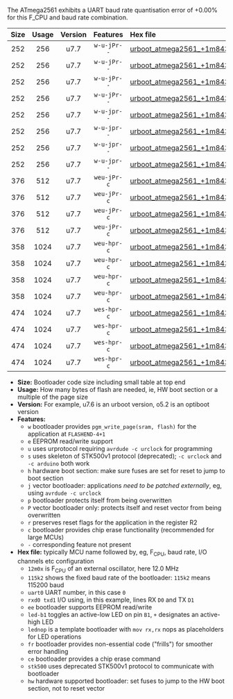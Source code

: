 The ATmega2561 exhibits a UART baud rate quantisation error of +0.00% for this F_CPU and baud rate combination.

|Size|Usage|Version|Features|Hex file|
|:-:|:-:|:-:|:-:|:--|
|252|256|u7.7|`w-u-jPr--`|[urboot_atmega2561_+1m8432x_++28k8_uart0_rxe0_txe1_led+b5.hex](https://raw.githubusercontent.com/stefanrueger/urboot.hex/main/mcus/atmega2561/external_oscillator/fcpu_+1m8432x/br_++28k8/urboot_atmega2561_+1m8432x_++28k8_uart0_rxe0_txe1_led+b5.hex)|
|252|256|u7.7|`w-u-jPr--`|[urboot_atmega2561_+1m8432x_++28k8_uart0_rxe0_txe1_lednop.hex](https://raw.githubusercontent.com/stefanrueger/urboot.hex/main/mcus/atmega2561/external_oscillator/fcpu_+1m8432x/br_++28k8/urboot_atmega2561_+1m8432x_++28k8_uart0_rxe0_txe1_lednop.hex)|
|252|256|u7.7|`w-u-jPr--`|[urboot_atmega2561_+1m8432x_++28k8_uart1_rxd2_txd3_led+b5.hex](https://raw.githubusercontent.com/stefanrueger/urboot.hex/main/mcus/atmega2561/external_oscillator/fcpu_+1m8432x/br_++28k8/urboot_atmega2561_+1m8432x_++28k8_uart1_rxd2_txd3_led+b5.hex)|
|252|256|u7.7|`w-u-jPr--`|[urboot_atmega2561_+1m8432x_++28k8_uart1_rxd2_txd3_lednop.hex](https://raw.githubusercontent.com/stefanrueger/urboot.hex/main/mcus/atmega2561/external_oscillator/fcpu_+1m8432x/br_++28k8/urboot_atmega2561_+1m8432x_++28k8_uart1_rxd2_txd3_lednop.hex)|
|252|256|u7.7|`w-u-jpr--`|[urboot_atmega2561_+1m8432x_++28k8_uart0_rxe0_txe1_led+b5_fr.hex](https://raw.githubusercontent.com/stefanrueger/urboot.hex/main/mcus/atmega2561/external_oscillator/fcpu_+1m8432x/br_++28k8/urboot_atmega2561_+1m8432x_++28k8_uart0_rxe0_txe1_led+b5_fr.hex)|
|252|256|u7.7|`w-u-jpr--`|[urboot_atmega2561_+1m8432x_++28k8_uart0_rxe0_txe1_lednop_fr.hex](https://raw.githubusercontent.com/stefanrueger/urboot.hex/main/mcus/atmega2561/external_oscillator/fcpu_+1m8432x/br_++28k8/urboot_atmega2561_+1m8432x_++28k8_uart0_rxe0_txe1_lednop_fr.hex)|
|252|256|u7.7|`w-u-jpr--`|[urboot_atmega2561_+1m8432x_++28k8_uart1_rxd2_txd3_led+b5_fr.hex](https://raw.githubusercontent.com/stefanrueger/urboot.hex/main/mcus/atmega2561/external_oscillator/fcpu_+1m8432x/br_++28k8/urboot_atmega2561_+1m8432x_++28k8_uart1_rxd2_txd3_led+b5_fr.hex)|
|252|256|u7.7|`w-u-jpr--`|[urboot_atmega2561_+1m8432x_++28k8_uart1_rxd2_txd3_lednop_fr.hex](https://raw.githubusercontent.com/stefanrueger/urboot.hex/main/mcus/atmega2561/external_oscillator/fcpu_+1m8432x/br_++28k8/urboot_atmega2561_+1m8432x_++28k8_uart1_rxd2_txd3_lednop_fr.hex)|
|376|512|u7.7|`weu-jPr-c`|[urboot_atmega2561_+1m8432x_++28k8_uart0_rxe0_txe1_ee_led+b5_fr_ce.hex](https://raw.githubusercontent.com/stefanrueger/urboot.hex/main/mcus/atmega2561/external_oscillator/fcpu_+1m8432x/br_++28k8/urboot_atmega2561_+1m8432x_++28k8_uart0_rxe0_txe1_ee_led+b5_fr_ce.hex)|
|376|512|u7.7|`weu-jPr-c`|[urboot_atmega2561_+1m8432x_++28k8_uart0_rxe0_txe1_ee_lednop_fr_ce.hex](https://raw.githubusercontent.com/stefanrueger/urboot.hex/main/mcus/atmega2561/external_oscillator/fcpu_+1m8432x/br_++28k8/urboot_atmega2561_+1m8432x_++28k8_uart0_rxe0_txe1_ee_lednop_fr_ce.hex)|
|376|512|u7.7|`weu-jPr-c`|[urboot_atmega2561_+1m8432x_++28k8_uart1_rxd2_txd3_ee_led+b5_fr_ce.hex](https://raw.githubusercontent.com/stefanrueger/urboot.hex/main/mcus/atmega2561/external_oscillator/fcpu_+1m8432x/br_++28k8/urboot_atmega2561_+1m8432x_++28k8_uart1_rxd2_txd3_ee_led+b5_fr_ce.hex)|
|376|512|u7.7|`weu-jPr-c`|[urboot_atmega2561_+1m8432x_++28k8_uart1_rxd2_txd3_ee_lednop_fr_ce.hex](https://raw.githubusercontent.com/stefanrueger/urboot.hex/main/mcus/atmega2561/external_oscillator/fcpu_+1m8432x/br_++28k8/urboot_atmega2561_+1m8432x_++28k8_uart1_rxd2_txd3_ee_lednop_fr_ce.hex)|
|358|1024|u7.7|`weu-hpr-c`|[urboot_atmega2561_+1m8432x_++28k8_uart0_rxe0_txe1_ee_led+b5_fr_ce_hw.hex](https://raw.githubusercontent.com/stefanrueger/urboot.hex/main/mcus/atmega2561/external_oscillator/fcpu_+1m8432x/br_++28k8/urboot_atmega2561_+1m8432x_++28k8_uart0_rxe0_txe1_ee_led+b5_fr_ce_hw.hex)|
|358|1024|u7.7|`weu-hpr-c`|[urboot_atmega2561_+1m8432x_++28k8_uart0_rxe0_txe1_ee_lednop_fr_ce_hw.hex](https://raw.githubusercontent.com/stefanrueger/urboot.hex/main/mcus/atmega2561/external_oscillator/fcpu_+1m8432x/br_++28k8/urboot_atmega2561_+1m8432x_++28k8_uart0_rxe0_txe1_ee_lednop_fr_ce_hw.hex)|
|358|1024|u7.7|`weu-hpr-c`|[urboot_atmega2561_+1m8432x_++28k8_uart1_rxd2_txd3_ee_led+b5_fr_ce_hw.hex](https://raw.githubusercontent.com/stefanrueger/urboot.hex/main/mcus/atmega2561/external_oscillator/fcpu_+1m8432x/br_++28k8/urboot_atmega2561_+1m8432x_++28k8_uart1_rxd2_txd3_ee_led+b5_fr_ce_hw.hex)|
|358|1024|u7.7|`weu-hpr-c`|[urboot_atmega2561_+1m8432x_++28k8_uart1_rxd2_txd3_ee_lednop_fr_ce_hw.hex](https://raw.githubusercontent.com/stefanrueger/urboot.hex/main/mcus/atmega2561/external_oscillator/fcpu_+1m8432x/br_++28k8/urboot_atmega2561_+1m8432x_++28k8_uart1_rxd2_txd3_ee_lednop_fr_ce_hw.hex)|
|474|1024|u7.7|`wes-hpr-c`|[urboot_atmega2561_+1m8432x_++28k8_uart0_rxe0_txe1_ee_led+b5_fr_ce_stk500_hw.hex](https://raw.githubusercontent.com/stefanrueger/urboot.hex/main/mcus/atmega2561/external_oscillator/fcpu_+1m8432x/br_++28k8/urboot_atmega2561_+1m8432x_++28k8_uart0_rxe0_txe1_ee_led+b5_fr_ce_stk500_hw.hex)|
|474|1024|u7.7|`wes-hpr-c`|[urboot_atmega2561_+1m8432x_++28k8_uart0_rxe0_txe1_ee_lednop_fr_ce_stk500_hw.hex](https://raw.githubusercontent.com/stefanrueger/urboot.hex/main/mcus/atmega2561/external_oscillator/fcpu_+1m8432x/br_++28k8/urboot_atmega2561_+1m8432x_++28k8_uart0_rxe0_txe1_ee_lednop_fr_ce_stk500_hw.hex)|
|474|1024|u7.7|`wes-hpr-c`|[urboot_atmega2561_+1m8432x_++28k8_uart1_rxd2_txd3_ee_led+b5_fr_ce_stk500_hw.hex](https://raw.githubusercontent.com/stefanrueger/urboot.hex/main/mcus/atmega2561/external_oscillator/fcpu_+1m8432x/br_++28k8/urboot_atmega2561_+1m8432x_++28k8_uart1_rxd2_txd3_ee_led+b5_fr_ce_stk500_hw.hex)|
|474|1024|u7.7|`wes-hpr-c`|[urboot_atmega2561_+1m8432x_++28k8_uart1_rxd2_txd3_ee_lednop_fr_ce_stk500_hw.hex](https://raw.githubusercontent.com/stefanrueger/urboot.hex/main/mcus/atmega2561/external_oscillator/fcpu_+1m8432x/br_++28k8/urboot_atmega2561_+1m8432x_++28k8_uart1_rxd2_txd3_ee_lednop_fr_ce_stk500_hw.hex)|

- **Size:** Bootloader code size including small table at top end
- **Usage:** How many bytes of flash are needed, ie, HW boot section or a multiple of the page size
- **Version:** For example, u7.6 is an urboot version, o5.2 is an optiboot version
- **Features:**
  + `w` bootloader provides `pgm_write_page(sram, flash)` for the application at `FLASHEND-4+1`
  + `e` EEPROM read/write support
  + `u` uses urprotocol requiring `avrdude -c urclock` for programming
  + `s` uses skeleton of STK500v1 protocol (deprecated); `-c urclock` and `-c arduino` both work
  + `h` hardware boot section: make sure fuses are set for reset to jump to boot section
  + `j` vector bootloader: applications *need to be patched externally*, eg, using `avrdude -c urclock`
  + `p` bootloader protects itself from being overwritten
  + `P` vector bootloader only: protects itself and reset vector from being overwritten
  + `r` preserves reset flags for the application in the register R2
  + `c` bootloader provides chip erase functionality (recommended for large MCUs)
  + `-` corresponding feature not present
- **Hex file:** typically MCU name followed by, eg, F<sub>CPU</sub>, baud rate, I/O channels etc configuration
  + `12m0x` is F<sub>CPU</sub> of an external oscillator, here 12.0 MHz
  + `115k2` shows the fixed baud rate of the bootloader: `115k2` means 115200 baud
  + `uart0` UART number, in this case `0`
  + `rxd0 txd1` I/O using, in this example, lines RX `D0` and TX `D1`
  + `ee` bootloader supports EEPROM read/write
  + `led-b1` toggles an active-low LED on pin `B1`, `+` designates an active-high LED
  + `lednop` is a template bootloader with `mov rx,rx` nops as placeholders for LED operations
  + `fr` bootloader provides non-essential code ("frills") for smoother error handling
  + `ce` bootloader provides a chip erase command
  + `stk500` uses deprecated STK500v1 protocol to communicate with bootloader
  + `hw` hardware supported bootloader: set fuses to jump to the HW boot section, not to reset vector
